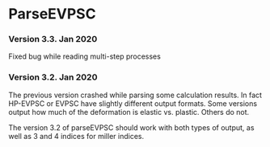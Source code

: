 # ParseEVPSC

### Version 3.3. Jan 2020

Fixed bug while reading multi-step processes

### Version 3.2. Jan 2020

The previous version crashed while parsing some calculation results. In fact HP-EVPSC or EVPSC have slightly different output formats. Some versions output how much of the deformation is elastic vs. plastic. Others do not.

The version 3.2 of parseEVPSC should work with both types of output, as well as 3 and 4 indices for miller indices.
